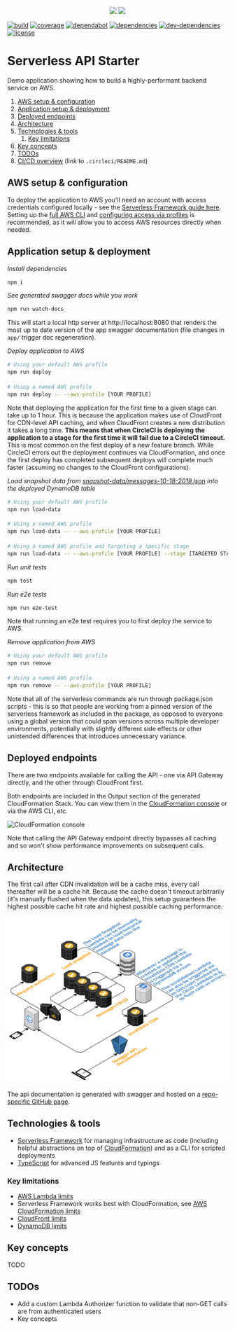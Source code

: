 <p align="center">
  <img height="150" src="https://user-images.githubusercontent.com/2955468/63987740-58392500-caa7-11e9-8c2e-06fc5fe9b91d.png"/>
  <img height="150" src="https://user-images.githubusercontent.com/2955468/62672521-077f5200-b969-11e9-8247-a7a34540b41d.png"/>
</p>

[![build]][build-url] [![coverage]][coverage-url] [![dependabot]][dependabot-url] [![dependencies]][dependencies-url] [![dev-dependencies]][dev-dependencies-url] [![license]][license-url]

# Serverless API Starter

Demo application showing how to build a highly-performant backend service on AWS.

1. [AWS setup & configuration](#aws-setup-&-configuration)
1. [Application setup & deployment](#application-setup-&-deployment)
1. [Deployed endpoints](#deployed-endpoints)
1. [Architecture](#architecture)
1. [Technologies & tools](#technologies-&-tools)
   1. [Key limitations](#key-limitations)
1. [Key concepts](#key-concepts)
1. [TODOs](#todos)
1. [CI/CD overview](.circleci/README.md) (link to `.circleci/README.md`)

## AWS setup & configuration

To deploy the application to AWS you'll need an account with access credentials configured locally - see the [Serverless Framework guide here](https://serverless.com/framework/docs/providers/aws/guide/credentials/). Setting up the [full AWS CLI](https://aws.amazon.com/cli/) and [configuring access via profiles](https://docs.aws.amazon.com/cli/latest/userguide/cli-configure-profiles.html) is recommended, as it will allow you to access AWS resources directly when needed.

## Application setup & deployment

_Install dependencies_

```bash
npm i
```

_See generated swagger docs while you work_

```bash
npm run watch-docs
```

This will start a local http server at http://localhost:8080 that renders the most up to date version of the app swagger documentation (file changes in `app/` trigger doc regeneration).

_Deploy application to AWS_

```bash
# Using your default AWS profile
npm run deploy

# Using a named AWS profile
npm run deploy -- --aws-profile [YOUR PROFILE]
```

Note that deploying the application for the first time to a given stage can take up to 1 hour. This is because the application makes use of CloudFront for CDN-level API caching, and when CloudFront creates a new distribution it takes a long time. **This means that when CircleCI is deploying the application to a stage for the first time it will fail due to a CircleCI timeout.** This is most common on the first deploy of a new feature branch. While CircleCI errors out the deployment continues via CloudFormation, and once the first deploy has completed subsequent deploys will complete much faster (assuming no changes to the CloudFront configurations).

_Load snapshot data from [snapshot-data/messages-10-18-2019.json](snapshot-data/messages-10-18-2019.json) into the deployed DynamoDB table_

```bash
# Using your default AWS profile
npm run load-data

# Using a named AWS profile
npm run load-data -- --aws-profile [YOUR PROFILE]

# Using a named AWS profile and targeting a specific stage
npm run load-data -- --aws-profile [YOUR PROFILE] --stage [TARGETED STAGE]
```

_Run unit tests_

```bash
npm test
```

_Run e2e tests_

```bash
npm run e2e-test
```

Note that running an e2e test requires you to first deploy the service to AWS.

_Remove application from AWS_

```bash
# Using your default AWS profile
npm run remove

# Using a named AWS profile
npm run remove -- --aws-profile [YOUR PROFILE]
```

Note that all of the serverless commands are run through package.json scripts - this is so that people are working from a pinned version of the serverless framework as included in the package, as opposed to everyone using a global version that could span versions across multiple developer environments, potentially with slightly different side effects or other unintended differences that introduces unnecessary variance.

## Deployed endpoints

There are two endpoints available for calling the API - one via API Gateway directly, and the other through CloudFront first.

Both endpoints are included in the Output section of the generated CloudFormation Stack. You can view them in the [CloudFormation console](https://console.aws.amazon.com/cloudformation/home?region=us-east-1#/stacks) or via the AWS CLI, etc.

![CloudFormation console](https://user-images.githubusercontent.com/2955468/66344194-3ab77080-e91b-11e9-8962-b4b4011d07c7.png)

Note that calling the API Gateway endpoint directly bypasses all caching and so won't show performance improvements on subsequent calls.

## Architecture

The first call after CDN invalidation will be a cache miss, every call thereafter will be a cache hit. Because the cache doesn't timeout arbitrarily (it's manually flushed when the data updates), this setup guarantees the highest possible cache hit rate and highest possible caching performance.

![architecture overview](diagrams/cloudcraft-architecture.png)

The api documentation is generated with swagger and hosted on a [repo-specific GitHub page](https://pariveda-accelerators.github.io/serverless-api-typescript/).

## Technologies & tools

- [Serverless Framework](https://serverless.com/framework/docs/) for managing infrastructure as code (including helpful abstractions on top of [CloudFormation](https://docs.aws.amazon.com/cloudformation/index.html)) and as a CLI for scripted deployments
- [TypeScript](https://www.typescriptlang.org/index.html) for advanced JS features and typings

### Key limitations

- [AWS Lambda limits](https://docs.aws.amazon.com/en_pv/lambda/latest/dg/limits.html)
- Serverless Framework works best with CloudFormation, see [AWS CloudFormation limits](https://docs.aws.amazon.com/en_pv/AWSCloudFormation/latest/UserGuide/cloudformation-limits.html)
- [CloudFront limits](https://docs.aws.amazon.com/en_pv/AmazonCloudFront/latest/DeveloperGuide/cloudfront-limits.html)
- [DynamoDB limits](https://docs.aws.amazon.com/en_pv/amazondynamodb/latest/developerguide/Limits.html)

## Key concepts

TODO

## TODOs

- Add a custom Lambda Authorizer function to validate that non-GET calls are from authenticated users
- Key concepts

<!-- badge icons -->

[coverage]: https://flat.badgen.net/codecov/c/github/pariveda-accelerators/serverless-api-typescript/?icon=codecov
[license]: https://flat.badgen.net/github/license/pariveda-accelerators/serverless-api-typescript
[build]: https://flat.badgen.net/circleci/github/pariveda-accelerators/serverless-api-typescript/master/?icon=circleci
[dependabot]: https://flat.badgen.net/dependabot/pariveda-accelerators/serverless-api-typescript/?icon=dependabot&label=dependabot
[dependencies]: https://flat.badgen.net/david/dep/pariveda-accelerators/serverless-api-typescript
[dev-dependencies]: https://flat.badgen.net/david/dev/pariveda-accelerators/serverless-api-typescript/?label=dev+dependencies

<!-- badge urls -->

[coverage-url]: https://codecov.io/gh/pariveda-accelerators/serverless-api-typescript
[license-url]: https://github.com/pariveda-accelerators/serverless-api-typescript
[build-url]: https://circleci.com/gh/pariveda-accelerators/serverless-api-typescript
[dependabot-url]: https://flat.badgen.net/dependabot/pariveda-accelerators/serverless-api-typescript
[dependencies-url]: https://david-dm.org/pariveda-accelerators/serverless-api-typescript
[dev-dependencies-url]: https://david-dm.org/pariveda-accelerators/serverless-api-typescript?type=dev
